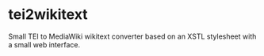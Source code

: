 tei2wikitext
============

Small TEI to MediaWiki wikitext converter based on an XSTL stylesheet with a small web interface.
